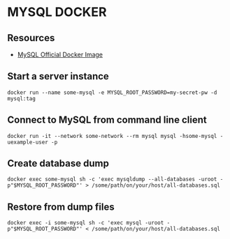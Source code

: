 # MYSQL DOCKER

## Resources

- [MySQL Official Docker Image](https://hub.docker.com/_/mysql)

## Start a server instance

```console
docker run --name some-mysql -e MYSQL_ROOT_PASSWORD=my-secret-pw -d mysql:tag
```

## Connect to MySQL from command line client

```console
docker run -it --network some-network --rm mysql mysql -hsome-mysql -uexample-user -p
```

## Create database dump

```console
docker exec some-mysql sh -c 'exec mysqldump --all-databases -uroot -p"$MYSQL_ROOT_PASSWORD"' > /some/path/on/your/host/all-databases.sql
```

## Restore from dump files

```console
docker exec -i some-mysql sh -c 'exec mysql -uroot -p"$MYSQL_ROOT_PASSWORD"' < /some/path/on/your/host/all-databases.sql
```
